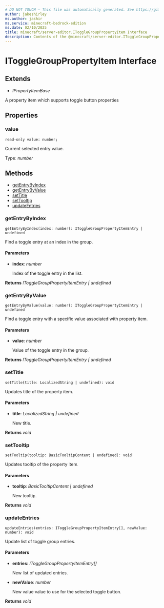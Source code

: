 ```yaml
---
# DO NOT TOUCH — This file was automatically generated. See https://github.com/mojang/minecraftapidocsgenerator to modify descriptions, examples, etc.
author: jakeshirley
ms.author: jashir
ms.service: minecraft-bedrock-edition
ms.date: 02/10/2025
title: minecraft/server-editor.IToggleGroupPropertyItem Interface
description: Contents of the @minecraft/server-editor.IToggleGroupPropertyItem class.
---
```

# IToggleGroupPropertyItem Interface

## Extends
- *IPropertyItemBase*

A property item which supports toggle button properties

## Properties

### **value**
`read-only value: number;`

Current selected entry value.

Type: *number*

## Methods
- [getEntryByIndex](#getentrybyindex)
- [getEntryByValue](#getentrybyvalue)
- [setTitle](#settitle)
- [setTooltip](#settooltip)
- [updateEntries](#updateentries)

### **getEntryByIndex**
`
getEntryByIndex(index: number): IToggleGroupPropertyItemEntry | undefined
`

Find a toggle entry at an index in the group.

#### **Parameters**
- **index**: *number*
  
  Index of the toggle entry in the list.

**Returns** *IToggleGroupPropertyItemEntry | undefined*

### **getEntryByValue**
`
getEntryByValue(value: number): IToggleGroupPropertyItemEntry | undefined
`

Find a toggle entry with a specific value associated with property item.

#### **Parameters**
- **value**: *number*
  
  Value of the toggle entry in the group.

**Returns** *IToggleGroupPropertyItemEntry | undefined*

### **setTitle**
`
setTitle(title: LocalizedString | undefined): void
`

Updates title of the property item.

#### **Parameters**
- **title**: *LocalizedString | undefined*
  
  New title.

**Returns** *void*

### **setTooltip**
`
setTooltip(tooltip: BasicTooltipContent | undefined): void
`

Updates tooltip of the property item.

#### **Parameters**
- **tooltip**: *BasicTooltipContent | undefined*
  
  New tooltip.

**Returns** *void*

### **updateEntries**
`
updateEntries(entries: IToggleGroupPropertyItemEntry[], newValue: number): void
`

Update list of toggle group entries.

#### **Parameters**
- **entries**: *IToggleGroupPropertyItemEntry[]*
  
  New list of updated entries.
- **newValue**: *number*
  
  New value value to use for the selected toggle button.

**Returns** *void*
